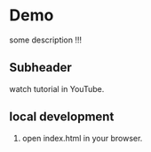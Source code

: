 # Demo

some description !!!

## Subheader

watch tutorial in YouTube.

## local development

1. open index.html in your browser.

